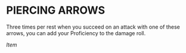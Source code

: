 # PIERCING ARROWS

Three times per rest when you succeed on an attack with one of these arrows, you can add your Proficiency to the damage roll.

*Item*
